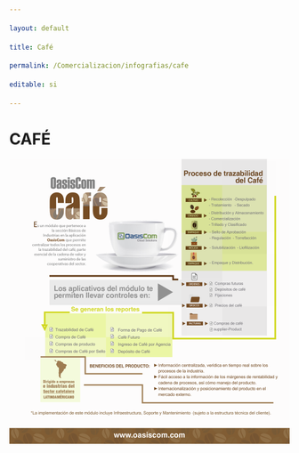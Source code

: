 ```yaml
---

layout: default

title: Café

permalink: /Comercializacion/infografias/cafe

editable: si

---
```




# CAFÉ



![](cafe.png)